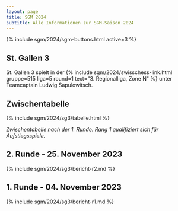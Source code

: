 ```yaml
---
layout: page
title: SGM 2024
subtitle: Alle Informationen zur SGM-Saison 2024
---
```


{% include sgm/2024/sgm-buttons.html active=3 %}

## St. Gallen 3

St. Gallen 3 spielt in der
{% include sgm/2024/swisschess-link.html gruppe=515 liga=5 round=1 text="3. Regionalliga, Zone N" %}
unter Teamcaptain Ludwig Sapulowitsch.

## Zwischentabelle

{% include sgm/2024/sg3/tabelle.html %}

_Zwischentabelle nach der 1. Runde. Rang 1 qualifiziert sich für Aufstiegsspiele._

## 2. Runde - 25. November 2023

{% include sgm/2024/sg3/bericht-r2.md %}

## 1. Runde - 04. November 2023

{% include sgm/2024/sg3/bericht-r1.md %}

<style>
table th, table td:nth-of-type(4) {
    white-space: nowrap;
}
</style>
